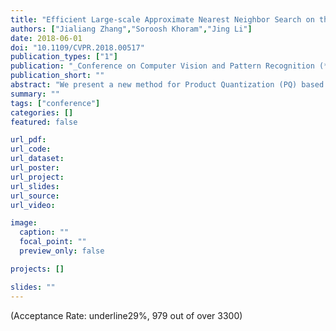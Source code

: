 ```yaml
---
title: "Efficient Large-scale Approximate Nearest Neighbor Search on the OpenCL-FPGA"
authors: ["Jialiang Zhang","Soroosh Khoram","Jing Li"]
date: 2018-06-01
doi: "10.1109/CVPR.2018.00517"
publication_types: ["1"]
publication: "_Conference on Computer Vision and Pattern Recognition (**CVPR**)_"
publication_short: ""
abstract: "We present a new method for Product Quantization (PQ) based approximated nearest neighbor search (ANN) in high dimensional spaces. Specifically, we first propose a quantization scheme for the codebook of coarse quantizer, product quantizer, and rotation matrix, to reduce the cost of accessing these codebooks. Our approach also combines a highly parallel k-selection method, which can be fused with the distance calculation to reduce the memory overhead. We implement the proposed method on Intel HARPv2 platform using OpenCL-FPGA. The proposed method significantly outperforms state-of-the-art methods on CPU and GPU for high dimensional nearest neighbor queries on billion-scale datasets in terms of query time and accuracy regardless of the batch size. To our best knowledge, this is the first work to demonstrate FPGA performance superior to CPU and GPU on high-dimensional, large-scale ANN datasets."
summary: ""
tags: ["conference"]
categories: []
featured: false

url_pdf:
url_code:
url_dataset:
url_poster:
url_project:
url_slides:
url_source:
url_video:

image:
  caption: ""
  focal_point: ""
  preview_only: false

projects: []

slides: ""
---
```


(Acceptance Rate: underline29%, 979 out of over 3300)
